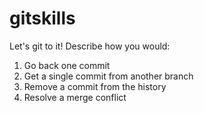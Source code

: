 # gitskills

Let's git to it! Describe how you would:

1. Go back one commit
2. Get a single commit from another branch
3. Remove a commit from the history
4. Resolve a merge conflict
